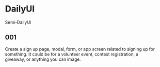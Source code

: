 # DailyUI
Semi-DailyUI

## 001
Create a sign up page, modal, form, or app screen related to signing up for something. It could be for a volunteer event, contest registration, a giveaway, or anything you can image.